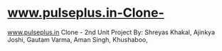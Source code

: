 # www.pulseplus.in-Clone-
www.pulseplus.in Clone - 2nd Unit Project By:
Shreyas Khakal, Ajinkya Joshi, Gautam Varma, Aman Singh, Khushaboo, 

